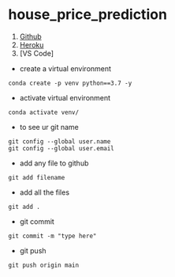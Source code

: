 # house_price_prediction

1. [Github](https://github.com)
2. [Heroku](https://heroku.com)
3. [VS Code]

- create a virtual environment
```
conda create -p venv python==3.7 -y
```
- activate virtual environment
```
conda activate venv/
```
- to see ur git name
```
git config --global user.name
git config --global user.email
```
- add any file to github
```
git add filename
```
- add all the files
```
git add .
```
- git commit
```
git commit -m "type here"
```
- git push
```
git push origin main
```
